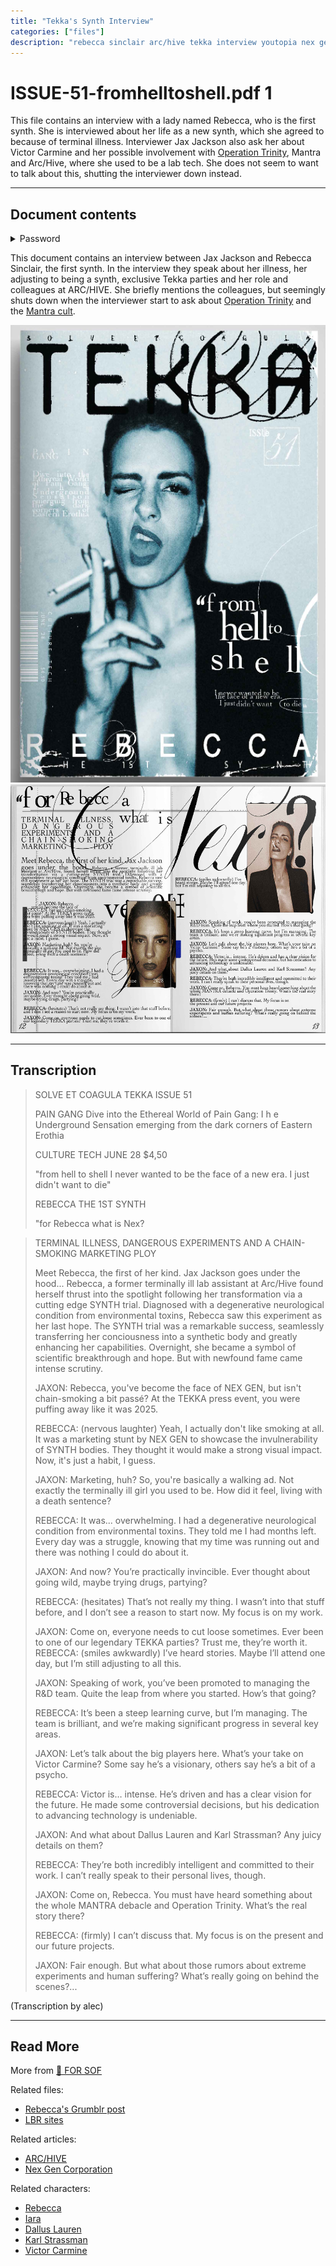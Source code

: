 ```yaml
---
title: "Tekka's Synth Interview"
categories: ["files"]
description: "rebecca sinclair arc/hive tekka interview youtopia nex gen synths"
---
```

# ISSUE-51-fromhelltoshell.pdf 1

This file contains an interview with a lady named Rebecca, who is the first synth. She 
is interviewed about her life as a new synth, which she agreed to because of terminal illness. 
Interviewer Jax Jackson also ask her about Victor Carmine and her possible involvement with 
[Operation Trinity](trinity_document), Mantra and Arc/Hive, where she used to be a lab tech. 
She does not seem to want to talk about this, shutting the interviewer down instead.

***

## Document contents

<details class="password">
  <summary>Password</summary>

arc/hive
</details>

This document contains an interview between Jax Jackson and Rebecca Sinclair, the 
first synth.
In the interview they speak about her illness, her adjusting to being a synth, exclusive Tekka 
parties and her role and colleagues at ARC/HIVE.
She briefly mentions the colleagues, but seemingly shuts down when the interviewer start to ask about [Operation Trinity](trinity_document) 
and the [Mantra cult](../lore/mantra).

![Tekka Magazine Cover](../../Resources/files/tekka/tekka_cover.png)
![Tekka Interview (see transcription)](../../Resources/files/tekka/tekka_interview.png)

***

## Transcription

> SOLVE ET COAGULA
> TEKKA
> ISSUE 51
>
> PAIN GANG
> Dive into the Ethereal World of Pain Gang:
> I         h         e
> Underground Sensation emerging from the dark corners of Eastern Erothia
>
> CULTURE TECH
> JUNE 28    $4,50
>
> "from hell to shell
> I never wanted to be the face of a new era.
> I just didn't want to die"
>
> REBECCA
> THE 1ST SYNTH 
>
> "for Rebecca what is Nex?

> TERMINAL ILLNESS, DANGEROUS EXPERIMENTS AND A CHAIN-SMOKING MARKETING PLOY
>
> Meet Rebecca, the first of her kind. Jax Jackson goes under the hood... Rebecca, a former terminally ill lab assistant at Arc/Hive found herself thrust into the spotlight following her transformation via a cutting edge SYNTH trial. Diagnosed with a degenerative neurological condition from environmental toxins, Rebecca saw this experiment as her last hope. The SYNTH trial was a remarkable success, seamlessly transferring her conciousness into a synthetic body and greatly enhancing her capabilities. Overnight, she became a symbol of scientific breakthrough and hope. But with newfound fame came intense scrutiny.
>
> JAXON: Rebecca, you've become the face of NEX GEN, but isn't chain-smoking a bit passé? At the TEKKA press event, you were puffing away like it was 2025.
>
> REBECCA: (nervous laughter) Yeah, I actually don't like smoking at all. It was a marketing stunt by NEX GEN to showcase the invulnerability of SYNTH bodies. They thought it would make a strong visual impact. Now, it's just a habit, I guess.
>
> JAXON: Marketing, huh? So, you're basically a walking ad. Not exactly the terminally ill girl you used to be. How did it feel, living with a death sentence?
>
> REBECCA: It was... overwhelming. I had a degenerative neurological condition from environmental toxins. They told me I had months left. Every day was a struggle, knowing that my time was running out and there was nothing I could do about it.
>
> JAXON: And now? You’re practically invincible. Ever thought about going wild, maybe trying drugs, partying?
>
> REBECCA: (hesitates) That’s not really my thing. I wasn’t into that stuff before, and I don’t see a reason to start now. My focus is on my work. 
>
> JAXON: Come on, everyone needs to cut loose sometimes. Ever been to one of our legendary TEKKA parties? Trust me, they’re worth it.
> REBECCA: (smiles awkwardly) I’ve heard stories. Maybe I’ll attend one day, but I’m still adjusting to all this.
>
> JAXON: Speaking of work, you’ve been promoted to managing the R&D team. Quite the leap from where you started. How’s that going?
>
> REBECCA: It’s been a steep learning curve, but I’m managing. The team is brilliant, and we’re making significant progress in several key areas.
>
> JAXON: Let’s talk about the big players here. What’s your take on Victor Carmine? Some say he’s a visionary, others say he’s a bit of a psycho.
>
> REBECCA: Victor is… intense. He’s driven and has a clear vision for the future. He made some controversial decisions, but his dedication to advancing technology is undeniable.
>
> JAXON: And what about Dallus Lauren and Karl Strassman? Any juicy details on them?
>
> REBECCA: They’re both incredibly intelligent and committed to their work. I can’t really speak to their personal lives, though.
>
> JAXON: Come on, Rebecca. You must have heard something about the whole MANTRA debacle and Operation Trinity. What’s the real story there?
>
> REBECCA: (firmly) I can’t discuss that. My focus is on the present and our future projects.
>
> JAXON: Fair enough. But what about those rumors about extreme experiments and human suffering? What’s really going on behind the scenes?...

(Transcription by alec)

***

## Read More

More from [📁 FOR SOF](./for-sof)

Related files:

- [Rebecca's Grumblr post](grumblr)
- [LBR sites](lbr_sites)

Related articles:

- [ARC/HIVE](../lore/archive)
- [Nex Gen Corporation](../lore/nex-gen-corporation)

Related characters:

- [Rebecca](../characters/rebecca)
- [Iara](../characters/iara)
- [Dallus Lauren](../characters/dallus-lauren)
- [Karl Strassman](../characters/strassman)
- [Victor Carmine](../characters/characters)